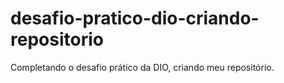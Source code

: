 # desafio-pratico-dio-criando-repositorio
Completando o desafio prático da DIO, criando meu repositório.
